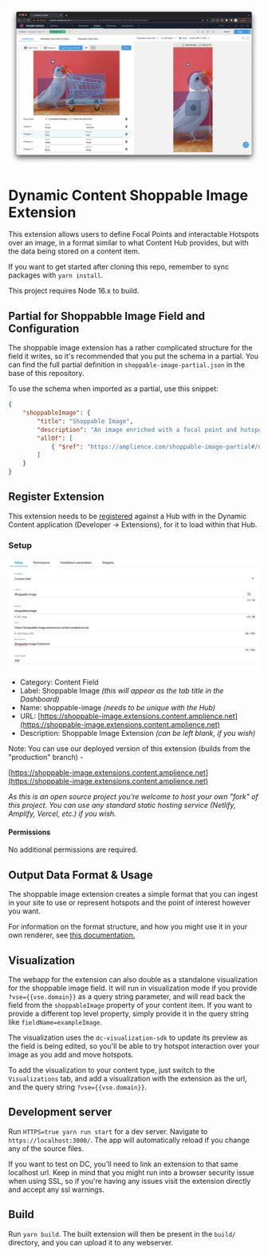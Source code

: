 
![Dynamic Content Shoppable Image Extension](media/screenshot.png)

# Dynamic Content Shoppable Image Extension

This extension allows users to define Focal Points and interactable Hotspots over an image, in a format similar to what Content Hub provides, but with the data being stored on a content item.

If you want to get started after cloning this repo, remember to sync packages with `yarn install`.

This project requires Node 16.x to build.

## Partial for Shoppabble Image Field and Configuration

The shoppable image extension has a rather complicated structure for the field it writes, so it's recommended that you put the schema in a partial. You can find the full partial definition in `shoppable-image-partial.json` in the base of this repository.

To use the schema when imported as a partial, use this snippet:

```json
{
    "shoppableImage": {
        "title": "Shoppable Image",
        "description": "An image enriched with a focal point and hotspots.",
        "allOf": [
            { "$ref": "https://amplience.com/shoppable-image-partial#/definitions/shoppableImage" }
        ]
    }
}
```

## Register Extension

This extension needs to be [registered](https://amplience.com/docs/development/registeringextensions.html) against a Hub with in the Dynamic Content application (Developer -> Extensions), for it to load within that Hub.

### Setup

![Setup](media/setup.png)

* Category: Content Field
* Label: Shoppable Image _(this will appear as the tab title in the Dashboard)_
* Name: shoppable-image _(needs to be unique with the Hub)_
* URL: [https://shoppable-image.extensions.content.amplience.net](https://shoppable-image.extensions.content.amplience.net)
* Description: Shoppable Image Extension _(can be left blank, if you wish)_

Note:
You can use our deployed version of this extension (builds from the "production" branch) -

[https://shoppable-image.extensions.content.amplience.net](https://shoppable-image.extensions.content.amplience.net)

_As this is an open source project you're welcome to host your own "fork" of this project. You can use any standard static hosting service (Netlify, Amplify, Vercel, etc.) if you wish._

#### Permissions

No additional permissions are required.

## Output Data Format & Usage

The shoppable image extension creates a simple format that you can ingest in your site to use or represent hotspots and the point of interest however you want.

For information on the format structure, and how you might use it in your own renderer, see [this documentation.](docs/FORMAT-USAGE.md)

## Visualization

The webapp for the extension can also double as a standalone visualization for the shoppable image field. It will run in visualization mode if you provide `?vse={{vse.domain}}` as a query string parameter, and will read back the field from the `shoppableImage` property of your content item. If you want to provide a different top level property, simply provide it in the query string like `fieldName=exampleImage`.

The visualization uses the `dc-visualization-sdk` to update its preview as the field is being edited, so you'll be able to try hotspot interaction over your image as you add and move hotspots.

To add the visualization to your content type, just switch to the `Visualizations` tab, and add a visualization with the extension as the url, and the query string `?vse={{vse.domain}}`.

## Development server

Run `HTTPS=true yarn run start` for a dev server. Navigate to `https://localhost:3000/`. The app will automatically reload if you change any of the source files.

If you want to test on DC, you'll need to link an extension to that same localhost url. Keep in mind that you might run into a browser security issue when using SSL, so if you're having any issues visit the extension directly and accept any ssl warnings.

## Build

Run `yarn build`. The built extension will then be present in the `build/` directory, and you can upload it to any webserver.
